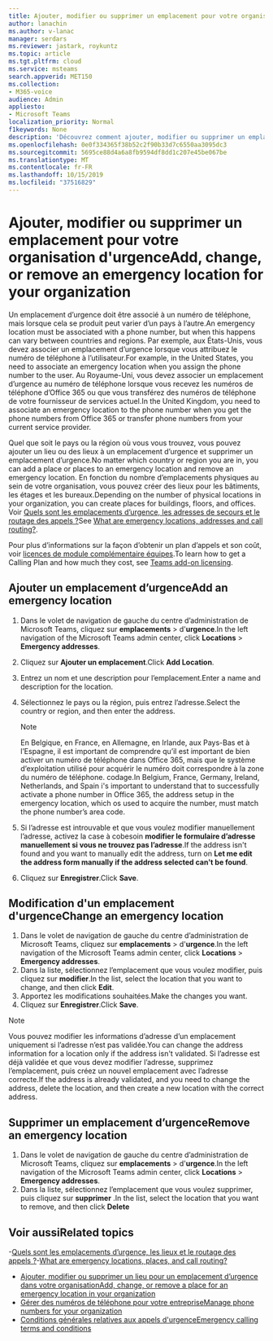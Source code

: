 ```yaml
---
title: Ajouter, modifier ou supprimer un emplacement pour votre organisation d'urgence
author: lanachin
ms.author: v-lanac
manager: serdars
ms.reviewer: jastark, roykuntz
ms.topic: article
ms.tgt.pltfrm: cloud
ms.service: msteams
search.appverid: MET150
ms.collection:
- M365-voice
audience: Admin
appliesto:
- Microsoft Teams
localization_priority: Normal
f1keywords: None
description: 'Découvrez comment ajouter, modifier ou supprimer un emplacement d’urgence pour votre organisation dans le centre d’administration Microsoft Teams. '
ms.openlocfilehash: 0e0f334365f38b52c2f90b33d7c6550aa3095dc3
ms.sourcegitcommit: 5695ce88d4a6a8fb9594df8dd1c207e45be067be
ms.translationtype: MT
ms.contentlocale: fr-FR
ms.lasthandoff: 10/15/2019
ms.locfileid: "37516829"
---
```

# <a name="add-change-or-remove-an-emergency-location-for-your-organization"></a><span data-ttu-id="8b537-103">Ajouter, modifier ou supprimer un emplacement pour votre organisation d'urgence</span><span class="sxs-lookup"><span data-stu-id="8b537-103">Add, change, or remove an emergency location for your organization</span></span>

<span data-ttu-id="8b537-104">Un emplacement d’urgence doit être associé à un numéro de téléphone, mais lorsque cela se produit peut varier d’un pays à l’autre.</span><span class="sxs-lookup"><span data-stu-id="8b537-104">An emergency location must be associated with a phone number, but when this happens can vary between countries and regions.</span></span> <span data-ttu-id="8b537-105">Par exemple, aux États-Unis, vous devez associer un emplacement d’urgence lorsque vous attribuez le numéro de téléphone à l’utilisateur.</span><span class="sxs-lookup"><span data-stu-id="8b537-105">For example, in the United States, you need to associate an emergency location when you assign the phone number to the user.</span></span> <span data-ttu-id="8b537-106">Au Royaume-Uni, vous devez associer un emplacement d’urgence au numéro de téléphone lorsque vous recevez les numéros de téléphone d’Office 365 ou que vous transférez des numéros de téléphone de votre fournisseur de services actuel.</span><span class="sxs-lookup"><span data-stu-id="8b537-106">In the United Kingdom, you need to associate an emergency location to the phone number when you get the phone numbers from Office 365 or transfer phone numbers from your current service provider.</span></span>

<span data-ttu-id="8b537-107">Quel que soit le pays ou la région où vous vous trouvez, vous pouvez ajouter un lieu ou des lieux à un emplacement d’urgence et supprimer un emplacement d’urgence.</span><span class="sxs-lookup"><span data-stu-id="8b537-107">No matter which country or region you are in, you can add a place or places to an emergency location and remove an emergency location.</span></span> <span data-ttu-id="8b537-108">En fonction du nombre d’emplacements physiques au sein de votre organisation, vous pouvez créer des lieux pour les bâtiments, les étages et les bureaux.</span><span class="sxs-lookup"><span data-stu-id="8b537-108">Depending on the number of physical locations in your organization, you can create places for buildings, floors, and offices.</span></span> <span data-ttu-id="8b537-109">Voir [Quels sont les emplacements d’urgence, les adresses de secours et le routage des appels ?](/microsoftteams/what-are-emergency-locations-addresses-and-call-routing)</span><span class="sxs-lookup"><span data-stu-id="8b537-109">See [What are emergency locations, addresses and call routing?](/microsoftteams/what-are-emergency-locations-addresses-and-call-routing).</span></span>
  
<span data-ttu-id="8b537-110">Pour plus d’informations sur la façon d’obtenir un plan d’appels et son coût, voir [licences de module complémentaire équipes](teams-add-on-licensing/microsoft-teams-add-on-licensing.md).</span><span class="sxs-lookup"><span data-stu-id="8b537-110">To learn how to get a Calling Plan and how much they cost, see [Teams add-on licensing](teams-add-on-licensing/microsoft-teams-add-on-licensing.md).</span></span>
  
## <a name="add-an-emergency-location"></a><span data-ttu-id="8b537-111">Ajouter un emplacement d’urgence</span><span class="sxs-lookup"><span data-stu-id="8b537-111">Add an emergency location</span></span>

1. <span data-ttu-id="8b537-112">Dans le volet de navigation de gauche du centre d’administration de Microsoft Teams, cliquez sur **emplacements** > d'**urgence**.</span><span class="sxs-lookup"><span data-stu-id="8b537-112">In the left navigation of the Microsoft Teams admin center, click **Locations** > **Emergency addresses**.</span></span>
2. <span data-ttu-id="8b537-113">Cliquez sur **Ajouter un emplacement**.</span><span class="sxs-lookup"><span data-stu-id="8b537-113">Click **Add Location**.</span></span>
3. <span data-ttu-id="8b537-114">Entrez un nom et une description pour l’emplacement.</span><span class="sxs-lookup"><span data-stu-id="8b537-114">Enter a name and description for the location.</span></span>
4. <span data-ttu-id="8b537-115">Sélectionnez le pays ou la région, puis entrez l’adresse.</span><span class="sxs-lookup"><span data-stu-id="8b537-115">Select the country or region, and then enter the address.</span></span>

   > [!NOTE]
   > <span data-ttu-id="8b537-116">En Belgique, en France, en Allemagne, en Irlande, aux Pays-Bas et à l’Espagne, il est important de comprendre qu’il est important de bien activer un numéro de téléphone dans Office 365, mais que le système d’exploitation utilisé pour acquérir le numéro doit correspondre à la zone du numéro de téléphone. codage.</span><span class="sxs-lookup"><span data-stu-id="8b537-116">In Belgium, France, Germany, Ireland, Netherlands, and Spain i's important to understand that  to successfully activate a phone number in Office 365, the address setup in the emergency location, which os used to acquire the number, must match the phone number’s area code.</span></span>
5. <span data-ttu-id="8b537-117">Si l’adresse est introuvable et que vous voulez modifier manuellement l’adresse, activez la case à cobesoin **modifier le formulaire d’adresse manuellement si vous ne trouvez pas l’adresse**.</span><span class="sxs-lookup"><span data-stu-id="8b537-117">If the address isn't found and you want to manually edit the address, turn on **Let me edit the address form manually if the address selected can't be found**.</span></span>
6. <span data-ttu-id="8b537-118">Cliquez sur **Enregistrer**.</span><span class="sxs-lookup"><span data-stu-id="8b537-118">Click **Save**.</span></span>
    
## <a name="change-an-emergency-location"></a><span data-ttu-id="8b537-119">Modification d'un emplacement d'urgence</span><span class="sxs-lookup"><span data-stu-id="8b537-119">Change an emergency location</span></span>

1. <span data-ttu-id="8b537-120">Dans le volet de navigation de gauche du centre d’administration de Microsoft Teams, cliquez sur **emplacements** > d'**urgence**.</span><span class="sxs-lookup"><span data-stu-id="8b537-120">In the left navigation of the Microsoft Teams admin center, click **Locations** > **Emergency addresses**.</span></span>
2. <span data-ttu-id="8b537-121">Dans la liste, sélectionnez l’emplacement que vous voulez modifier, puis cliquez sur **modifier**.</span><span class="sxs-lookup"><span data-stu-id="8b537-121">In the list, select the location that you want to change, and then click **Edit**.</span></span>
3. <span data-ttu-id="8b537-122">Apportez les modifications souhaitées.</span><span class="sxs-lookup"><span data-stu-id="8b537-122">Make the changes you want.</span></span>
4. <span data-ttu-id="8b537-123">Cliquez sur **Enregistrer**.</span><span class="sxs-lookup"><span data-stu-id="8b537-123">Click **Save**.</span></span>

> [!NOTE]
> <span data-ttu-id="8b537-124">Vous pouvez modifier les informations d’adresse d’un emplacement uniquement si l’adresse n’est pas validée.</span><span class="sxs-lookup"><span data-stu-id="8b537-124">You can change the address information for a location only if the address isn't validated.</span></span> <span data-ttu-id="8b537-125">Si l’adresse est déjà validée et que vous devez modifier l’adresse, supprimez l’emplacement, puis créez un nouvel emplacement avec l’adresse correcte.</span><span class="sxs-lookup"><span data-stu-id="8b537-125">If the address is already validated, and you need to change the address, delete the location, and then create a new location with the correct address.</span></span>
    
## <a name="remove-an-emergency-location"></a><span data-ttu-id="8b537-126">Supprimer un emplacement d’urgence</span><span class="sxs-lookup"><span data-stu-id="8b537-126">Remove an emergency location</span></span>

1. <span data-ttu-id="8b537-127">Dans le volet de navigation de gauche du centre d’administration de Microsoft Teams, cliquez sur **emplacements** > d'**urgence**.</span><span class="sxs-lookup"><span data-stu-id="8b537-127">In the left navigation of the Microsoft Teams admin center, click **Locations** > **Emergency addresses**.</span></span>
2. <span data-ttu-id="8b537-128">Dans la liste, sélectionnez l’emplacement que vous voulez supprimer, puis cliquez sur **supprimer** .</span><span class="sxs-lookup"><span data-stu-id="8b537-128">In the list, select the location that you want to remove, and then click **Delete**</span></span>
    
## <a name="related-topics"></a><span data-ttu-id="8b537-129">Voir aussi</span><span class="sxs-lookup"><span data-stu-id="8b537-129">Related topics</span></span>

<span data-ttu-id="8b537-130">-[Quels sont les emplacements d’urgence, les lieux et le routage des appels ?](what-are-emergency-locations-addresses-and-call-routing.md)</span><span class="sxs-lookup"><span data-stu-id="8b537-130">-[What are emergency locations, places, and call routing?](what-are-emergency-locations-addresses-and-call-routing.md)</span></span>
- [<span data-ttu-id="8b537-131">Ajouter, modifier ou supprimer un lieu pour un emplacement d’urgence dans votre organisation</span><span class="sxs-lookup"><span data-stu-id="8b537-131">Add, change, or remove a place for an emergency location in your organization</span></span>](add-change-remove-emergency-place-organization.md)
- [<span data-ttu-id="8b537-132">Gérer des numéros de téléphone pour votre entreprise</span><span class="sxs-lookup"><span data-stu-id="8b537-132">Manage phone numbers for your organization</span></span>](/microsoftteams/manage-phone-numbers-for-your-organization)
- [<span data-ttu-id="8b537-133">Conditions générales relatives aux appels d'urgence</span><span class="sxs-lookup"><span data-stu-id="8b537-133">Emergency calling terms and conditions</span></span>](/microsoftteams/emergency-calling-terms-and-conditions)